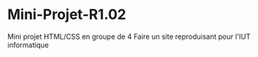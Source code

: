 # Mini-Projet-R1.02
Mini projet HTML/CSS en groupe de 4 
Faire un site reproduisant pour l'IUT informatique 
